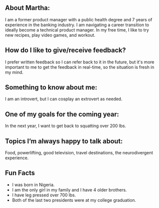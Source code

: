 ## About Martha: 
I am a former product manager with a public health degree and 7 years of experience in the banking industry. I am navigating a career transition to ideally become a technical product manager. In my free time, I like to try new recipes, play video games, and workout. 


## How do I like to give/receive feedback?

I prefer written feedback so I can refer back to it in the future, but it's more important to me to get the feedback in real-time, so the situation is fresh in my mind.

## Something to know about me:
I am an introvert, but I can cosplay an extrovert as needed.

## One of my goals for the coming year:
In the next year, I want to get back to squatting over 200 lbs.

## Topics I’m always happy to talk about:
Food, powerlifting, good television, travel destinations, the neurodivergent experience. 

## Fun Facts
- I was born in Nigeria.
- I am the only girl in my family and I have 4 older brothers.
- I have leg pressed over 700 lbs.
- Both of the last two presidents were at my college graduation.